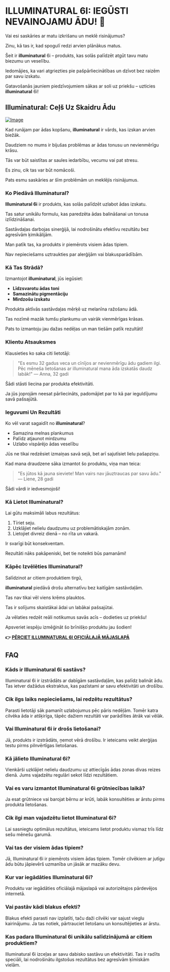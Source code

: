 # ILLUMINATURAL 6I: IEGŪSTI NEVAINOJAMU ĀDU! 🌟

Vai esi saskāries ar matu izkrišanu un meklē risinājumus? 

Zinu, kā tas ir, kad spogulī redzi arvien plānākus matus. 

Šeit ir **illuminatural** 6i – produkts, kas solās palīdzēt atgūt tavu matu biezumu un veselību. 

Iedomājies, ka vari atgriezties pie pašpārliecinātības un dzīvot bez raizēm par savu izskatu. 

Gatavošanās jauniem piedzīvojumiem sākas ar soli uz priekšu – uzticies **illuminatural** 6i!

## Illuminatural: Ceļš Uz Skaidru Ādu

[![Image](https://www2.sellhealth.com/113/illuminatural_250x250.gif)](https://gchaffi.com/jqjfE7tB)

Kad runājam par ādas kopšanu, **illuminatural** ir vārds, kas izskan arvien biežāk. 

Daudziem no mums ir bijušas problēmas ar ādas tonusu un nevienmērīgu krāsu. 

Tās var būt saistītas ar saules iedarbību, vecumu vai pat stresu.

Es zinu, cik tas var būt nomācoši.

Pats esmu saskāries ar šīm problēmām un meklējis risinājumus.

### Ko Piedāvā Illuminatural?

**Illuminatural 6i** ir produkts, kas solās palīdzēt uzlabot ādas izskatu. 

Tas satur unikālu formulu, kas paredzēta ādas balināšanai un tonusa izlīdzināšanai.

Sastāvdaļas darbojas sinerģijā, lai nodrošinātu efektīvu rezultātu bez agresīvām ķimikālijām.

Man patīk tas, ka produkts ir piemērots visiem ādas tipiem. 

Nav nepieciešams uztraukties par alerģijām vai blakusparādībām.

### Kā Tas Strādā?

Izmantojot **illuminatural**, jūs iegūsiet:

- **Līdzsvarotu ādas toni**
- **Samazinātu pigmentāciju**
- **Mirdzošu izskatu**

Produkta aktīvās sastāvdaļas mērķē uz melanīna ražošanu ādā. 

Tas nozīmē mazāk tumšu plankumu un vairāk vienmērīgas krāsas.

Pats to izmantoju jau dažas nedēļas un man tiešām patīk rezultāti!

### Klientu Atsauksmes

Klausieties ko saka citi lietotāji:

> "Es esmu 32 gadus veca un cīnījos ar nevienmērīgu ādu gadiem ilgi. 
> Pēc mēneša lietošanas ar illuminatural mana āda izskatās daudz labāk!" 
> — Anna, 32 gadi

Šādi stāsti liecina par produkta efektivitāti. 

Ja jūs joprojām neesat pārliecināts, padomājiet par to kā par ieguldījumu savā pašsajūtā.

### Ieguvumi Un Rezultāti

Ko vēl varat sagaidīt no **illuminatural**? 

- Samazina melnas plankumus
- Palīdz atjaunot mirdzumu
- Uzlabo vispārējo ādas veselību

Jūs ne tikai redzēsiet izmaiņas savā sejā, bet arī sajutīsiet lielu pašapziņu. 

Kad mana draudzene sāka izmantot šo produktu, viņa man teica:

> "Es jūtos kā jauna sieviete! 
> Man vairs nav jāuztraucas par savu ādu." 
> — Liene, 28 gadi

Šādi vārdi ir iedvesmojoši!

### Kā Lietot Illuminatural?

Lai gūtu maksimāli labus rezultātus:

1. Tīriet seju.
2. Uzklājiet nelielu daudzumu uz problemātiskajām zonām.
3. Lietojiet divreiz dienā – no rīta un vakarā.

Ir svarīgi būt konsekventam. 

Rezultāti nāks pakāpeniski, bet tie noteikti būs pamanāmi!

### Kāpēc Izvēlēties Illuminatural?

Salīdzinot ar citiem produktiem tirgū,

**illuminatural** piedāvā drošu alternatīvu bez kaitīgām sastāvdaļām.

Tas nav tikai vēl viens krēms plauktos.

Tas ir solījums skaistākai ādai un labākai pašsajūtai.

Ja vēlaties redzēt reāli notikumus savās acīs – dodieties uz priekšu! 

Apsveriet iespēju izmēģināt šo brīnišķo produktu jau šodien!



**👉 [PĒRCIET ILLUMINATURAL 6I OFICIĀLAJĀ MĀJASLAPĀ](https://gchaffi.com/jqjfE7tB)**

## FAQ

### Kāds ir Illuminatural 6i sastāvs?
Illuminatural 6i ir izstrādāts ar dabīgām sastāvdaļām, kas palīdz balināt ādu. Tas ietver dažādus ekstraktus, kas pazīstami ar savu efektivitāti un drošību. 

### Cik ilgs laiks nepieciešams, lai redzētu rezultātus?
Parasti lietotāji sāk pamanīt uzlabojumus pēc pāris nedēļām. Tomēr katra cilvēka āda ir atšķirīga, tāpēc dažiem rezultāti var parādīties ātrāk vai vēlāk.

### Vai Illuminatural 6i ir drošs lietošanai?
Jā, produkts ir izstrādāts, ņemot vērā drošību. Ir ieteicams veikt alerģijas testu pirms pilnvērtīgas lietošanas.

### Kā jālieto Illuminatural 6i?
Vienkārši uzklājiet nelielu daudzumu uz attiecīgās ādas zonas divas reizes dienā. Jums vajadzētu regulāri sekot līdzi rezultātiem.

### Vai es varu izmantot Illuminatural 6i grūtniecības laikā?
Ja esat grūtniece vai barojat bērnu ar krūti, labāk konsultēties ar ārstu pirms produkta lietošanas.

### Cik ilgi man vajadzētu lietot Illuminatural 6i?
Lai sasniegtu optimālus rezultātus, ieteicams lietot produktu vismaz trīs līdz sešu mēnešu garumā.

### Vai tas der visiem ādas tipiem?
Jā, Illuminatural 6i ir piemērots visiem ādas tipiem. Tomēr cilvēkiem ar jutīgu ādu būtu jāpievērš uzmanība un jāsāk ar mazāku devu.

### Kur var iegādāties Illuminatural 6i?
Produktu var iegādāties oficiālajā mājaslapā vai autorizētajos pārdevējos internetā.

### Vai pastāv kādi blakus efekti?
Blakus efekti parasti nav izplatīti, taču daži cilvēki var sajust vieglu kairinājumu. Ja tas notiek, pārtrauciet lietošanu un konsultējieties ar ārstu.

### Kas padara Illuminatural 6i unikālu salīdzinājumā ar citiem produktiem?
Illuminatural 6i izceļas ar savu dabisko sastāvu un efektivitāti. Tas ir radīts speciāli, lai nodrošinātu ilgstošus rezultātus bez agresīvām ķīmiskām vielām.